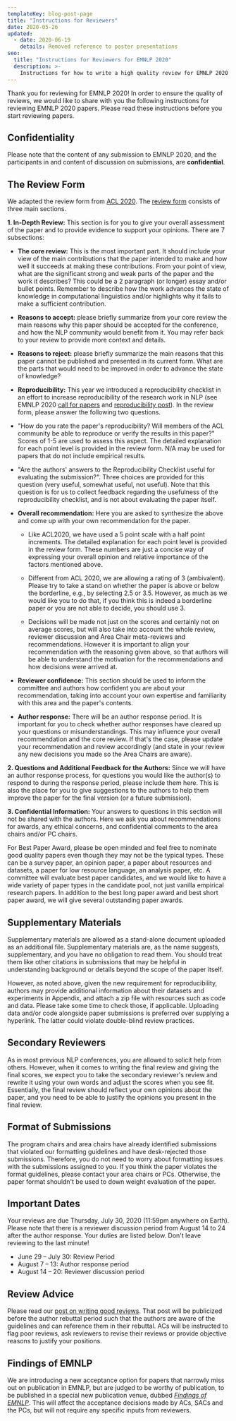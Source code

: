 ```yaml
---
templateKey: blog-post-page
title: "Instructions for Reviewers"
date: 2020-05-26
updated:
  - date: 2020-06-19
    details: Removed reference to poster presentations
seo:
  title: "Instructions for Reviewers for EMNLP 2020"
  description: >- 
    Instructions for how to write a high quality review for EMNLP 2020
---
```


Thank you for reviewing for EMNLP 2020! In order to ensure the quality
of reviews, we would like to share with you the following instructions
for reviewing EMNLP 2020 papers. Please read these instructions before
you start reviewing papers.

## Confidentiality

Please note that the content of any submission to EMNLP 2020, and the
participants in and content of discussion on submissions, are
**confidential**.

## The Review Form

We adapted the review form from [ACL
2020](https://acl2020.org/reviewers/). The [review form](../../../static/files/EMNLP2020-Review-Form.pdf) consists of three
main sections.

**1. In-Depth Review:** This section is for you to give your overall
assessment of the paper and to provide evidence to support your
opinions. There are 7 subsections:

-   **The core review:** This is the most important part. It should
    include your view of the main contributions that the paper intended
    to make and how well it succeeds at making these contributions. From
    your point of view, what are the significant strong and weak parts
    of the paper and the work it describes? This could be a 2 paragraph
    (or longer) essay and/or bullet points. Remember to describe how the
    work advances the state of knowledge in computational linguistics
    and/or highlights why it fails to make a sufficient contribution.

-   **Reasons to accept:** please briefly summarize from your core
    review the main reasons why this paper should be accepted for the
    conference, and how the NLP community would benefit from it. You may
    refer back to your review to provide more context and details.

-   **Reasons to reject:** please briefly summarize the main reasons
    that this paper cannot be published and presented in its current
    form. What are the parts that would need to be improved in order to
    advance the state of knowledge?

-   **Reproducibility:** This year we introduced a reproducibility
    checklist in an effort to increase reproducibility of the research
    work in NLP (see EMNLP 2020 [call for
    papers](/call-for-papers) and [reproducibility
    post](/blog/2020-05-20-reproducibility/)). In
    the review form, please answer the following two questions.

-   "How do you rate the paper's reproducibility? Will members of the
    ACL community be able to reproduce or verify the results in this
    paper?" Scores of 1-5 are used to assess this aspect. The detailed
    explanation for each point level is provided in the review form. N/A
    may be used for papers that do not include empirical results.

-   "Are the authors' answers to the Reproducibility Checklist useful
    for evaluating the submission?". Three choices are provided for this
    question (very useful, somewhat useful, not useful). Note that this
    question is for us to collect feedback regarding the usefulness of
    the reproducibility checklist, and is not about evaluating the paper
    itself.

-   **Overall recommendation:** Here you are asked to synthesize the
    above and come up with your own recommendation for the paper.

    -   Like ACL2020, we have used a 5 point scale with a half point
        increments. The detailed explanation for each point level is
        provided in the review form. These numbers are just a concise
        way of expressing your overall opinion and relative importance
        of the factors mentioned above.

    -   Different from ACL 2020, we are allowing a rating of 3
        (ambivalent). Please try to take a stand on whether the paper is
        above or below the borderline, e.g., by selecting 2.5 or 3.5.
        However, as much as we would like you to do that, if you think
        this is indeed a borderline paper or you are not able to decide,
        you should use 3.

    -   Decisions will be made not just on the scores and certainly not
        on average scores, but will also take into account the whole
        review, reviewer discussion and Area Chair meta-reviews and
        recommendations. However it is important to align your
        recommendation with the reasoning given above, so that authors
        will be able to understand the motivation for the
        recommendations and how decisions were arrived at.

-   **Reviewer confidence:** This section should be used to inform the
    committee and authors how confident you are about your
    recommendation, taking into account your own expertise and
    familiarity with this area and the paper's contents.

-   **Author response:** There will be an author response period. It is
    important for you to check whether author responses have cleared up
    your questions or misunderstandings. This may influence your overall
    recommendation and the core review. If that's the case, please
    update your recommendation and review accordingly (and state in your
    review any new decisions you made so the Area Chairs are aware).

**2. Questions and Additional Feedback for the Authors:** Since we will
have an author response process, for questions you would like the
author(s) to respond to during the response period, please include them
here. This is also the place for you to give suggestions to the authors
to help them improve the paper for the final version (or a future
submission).

**3. Confidential Information:** Your answers to questions in this
section will not be shared with the authors. Here we ask you about 
recommendations for awards, any ethical concerns, and confidential
comments to the area chairs and/or PC chairs.

For Best Paper Award, please be open minded and feel free to nominate
good quality papers even though they may not be the typical types. These
can be a survey paper, an opinion paper, a paper about resources and
datasets, a paper for low resource language, an analysis paper, etc. A
committee will evaluate best paper candidates, and we would like to have
a wide variety of paper types in the candidate pool, not just vanilla
empirical research papers. In addition to the best long paper award and
best short paper award, we will give several outstanding paper awards.

## Supplementary Materials

Supplementary materials are allowed as a stand-alone document uploaded
as an additional file. Supplementary materials are, as the name
suggests, supplementary, and you have no obligation to read them. You
should treat them like other citations in submissions that may be
helpful in understanding background or details beyond the scope of the
paper itself.

However, as noted above, given the new requirement for reproducibility,
authors may provide additional information about their datasets and
experiments in Appendix, and attach a zip file with resources such as
code and data. Please take some time to check those, if applicable.
Uploading data and/or code alongside paper submissions is preferred over
supplying a hyperlink. The latter could violate double-blind review
practices.

## Secondary Reviewers

As in most previous NLP conferences, you are allowed to solicit help
from others. However, when it comes to writing the final review and
giving the final scores, we expect you to take the secondary reviewer's
review and rewrite it using your own words and adjust the scores when
you see fit. Essentially, the final review should reflect your own
opinions about the paper, and you need to be able to justify the
opinions you present in the final review.

## Format of Submissions

The program chairs and area chairs have already identified submissions
that violated our formatting guidelines and have desk-rejected those
submissions. Therefore, you do not need to worry about formatting issues
with the submissions assigned to you. If you think the paper violates
the format guidelines, please contact your area chairs or PCs.
Otherwise, the paper format shouldn\'t be used to down weight evaluation
of the paper.

## Important Dates

Your reviews are due Thursday, July 30, 2020 (11:59pm anywhere on
Earth). Please note that there is a reviewer discussion period from
August 14 to 24 after the author response.
Your duties are listed below. Don't leave reviewing to the last minute!

-   June 29 – July 30: Review Period
-   August 7 – 13: Author response period
-   August 14 – 20: Reviewer discussion period

## Review Advice

Please read our [post on writing good reviews](/blog/2020-05-17-write-good-reviews/).
That post will be publicized before the author rebuttal period such that
the authors are aware of the guidelines and can reference them in their
rebuttal. ACs will be instructed to flag poor reviews, ask reviewers to
revise their reviews or provide objective reasons to justify your
positions.

## Findings of EMNLP

We are introducing a new acceptance option for papers that narrowly miss
out on publication in EMNLP, but are judged to be worthy of publication,
to be published in a special new publication venue, dubbed [_Findings of
EMNLP_](/blog/2020-04-19-findings-of-emnlp/). This
will affect the acceptance decisions made by ACs, SACs and the PCs, but
will not require any specific inputs from reviewers.
